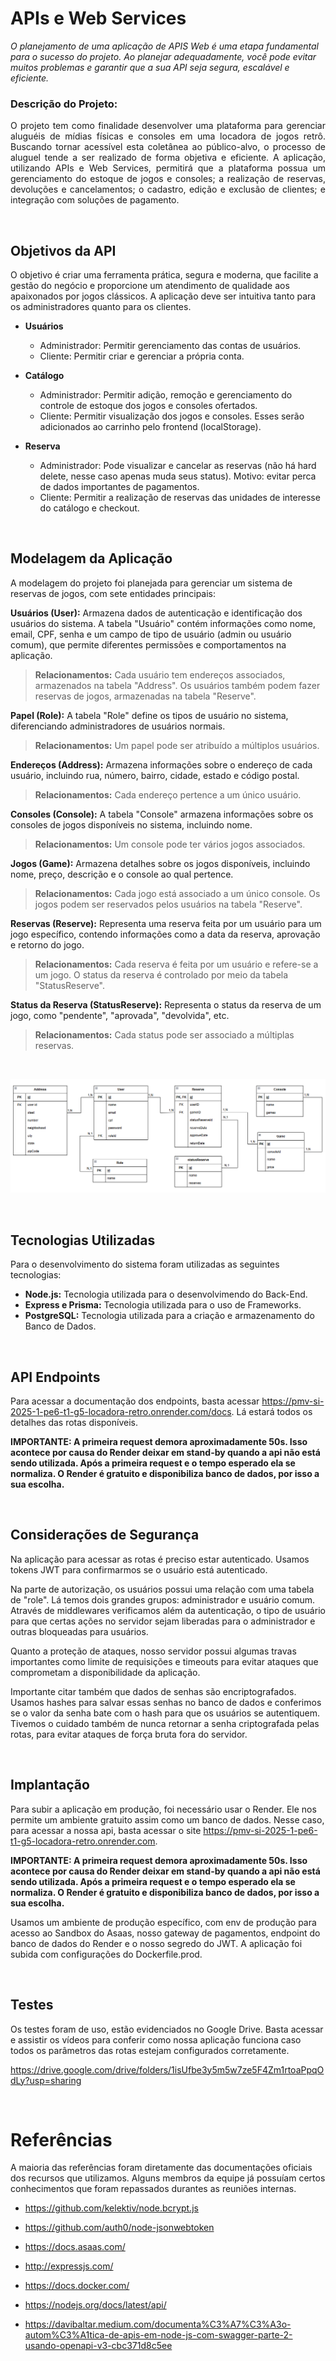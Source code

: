 # APIs e Web Services

_O planejamento de uma aplicação de APIS Web é uma etapa fundamental para o sucesso do projeto. Ao planejar adequadamente, você pode evitar muitos problemas e garantir que a sua API seja segura, escalável e eficiente._

### Descrição do Projeto:

<p align="justify">
O projeto tem como finalidade desenvolver uma plataforma para gerenciar aluguéis de mídias físicas e consoles em uma locadora de jogos retrô. Buscando tornar acessível esta coletânea ao público-alvo, o processo de aluguel tende a ser realizado de forma objetiva e eficiente. A aplicação, utilizando APIs e Web Services, permitirá que a plataforma possua um gerenciamento do estoque de jogos e consoles; a realização de reservas, devoluções e cancelamentos; o cadastro, edição e exclusão de clientes; e integração com soluções de pagamento.
</p>
<br>

## Objetivos da API

O objetivo é criar uma ferramenta prática, segura e moderna, que facilite a gestão do negócio e proporcione um atendimento de qualidade aos apaixonados por jogos clássicos. A aplicação deve ser intuitiva tanto para os administradores quanto para os clientes. 

- **Usuários**
  - Administrador: Permitir gerenciamento das contas de usuários.
  - Cliente: Permitir criar e gerenciar a própria conta.
  
- **Catálogo**
  - Administrador: Permitir adição, remoção e gerenciamento do controle de estoque dos jogos e consoles ofertados.
  - Cliente: Permitir visualização dos jogos e consoles. Esses serão adicionados ao carrinho pelo frontend (localStorage).
    
- **Reserva**
  - Administrador: Pode visualizar e cancelar as reservas (não há hard delete, nesse caso apenas muda seus status). Motivo: evitar perca de dados importantes de pagamentos.
  - Cliente: Permitir a realização de reservas das unidades de interesse do catálogo e checkout.

<br>

## Modelagem da Aplicação
A modelagem do projeto foi planejada para gerenciar um sistema de reservas de jogos, com sete entidades principais:

**Usuários (User):** Armazena dados de autenticação e identificação dos usuários do sistema. A tabela "Usuário" contém informações como nome, email, CPF, senha e um campo de tipo de usuário (admin ou usuário comum), que permite diferentes permissões e comportamentos na aplicação.

> **Relacionamentos:** Cada usuário tem endereços associados, armazenados na tabela "Address". Os usuários também podem fazer reservas de jogos, armazenadas na tabela "Reserve".

**Papel (Role):** A tabela "Role" define os tipos de usuário no sistema, diferenciando administradores de usuários normais.

> **Relacionamentos:** Um papel pode ser atribuído a múltiplos usuários.

**Endereços (Address):** Armazena informações sobre o endereço de cada usuário, incluindo rua, número, bairro, cidade, estado e código postal.

> **Relacionamentos:** Cada endereço pertence a um único usuário.

**Consoles (Console):** A tabela "Console" armazena informações sobre os consoles de jogos disponíveis no sistema, incluindo nome.

> **Relacionamentos:** Um console pode ter vários jogos associados.

**Jogos (Game):** Armazena detalhes sobre os jogos disponíveis, incluindo nome, preço, descrição e o console ao qual pertence.

> **Relacionamentos:** Cada jogo está associado a um único console. Os jogos podem ser reservados pelos usuários na tabela "Reserve".

**Reservas (Reserve):** Representa uma reserva feita por um usuário para um jogo específico, contendo informações como a data da reserva, aprovação e retorno do jogo.

> **Relacionamentos:** Cada reserva é feita por um usuário e refere-se a um jogo. O status da reserva é controlado por meio da tabela "StatusReserve".

**Status da Reserva (StatusReserve):** Representa o status da reserva de um jogo, como "pendente", "aprovada", "devolvida", etc.

> **Relacionamentos:** Cada status pode ser associado a múltiplas reservas.

<br>

![Modelagem](./img/Modelagem.png)

<br>

## Tecnologias Utilizadas
Para o desenvolvimento do sistema foram utilizadas as seguintes tecnologias:

- **Node.js:** Tecnologia utilizada para o desenvolvimendo do Back-End.
- **Express e Prisma:** Tecnologia utilizada para o uso de Frameworks.
- **PostgreSQL:** Tecnologia utilizada para a criação e armazenamento do Banco de Dados.

<br>

## API Endpoints

Para acessar a documentação dos endpoints, basta acessar https://pmv-si-2025-1-pe6-t1-g5-locadora-retro.onrender.com/docs. Lá estará todos os detalhes das rotas disponíveis.

**IMPORTANTE: A primeira request demora aproximadamente 50s. Isso acontece por causa do Render deixar em stand-by quando a api não está sendo utilizada. Após a primeira request e o tempo esperado ela se normaliza. O Render é gratuito e disponibiliza banco de dados, por isso a sua escolha.**

<br>

## Considerações de Segurança

Na aplicação para acessar as rotas é preciso estar autenticado. Usamos tokens JWT para confirmarmos se o usuário está autenticado. 

Na parte de autorização, os usuários possui uma relação com uma tabela de "role". Lá temos dois grandes grupos: administrador e usuário comum. Através de middlewares verificamos além da autenticação, o tipo de usuário para que certas ações no servidor sejam liberadas para o administrador e outras bloqueadas para usuários.

Quanto a proteção de ataques, nosso servidor possui algumas travas importantes como limite de requisições e timeouts para evitar ataques que comprometam a disponibilidade da aplicação.

Importante citar também que dados de senhas são encriptografados. Usamos hashes para salvar essas senhas no banco de dados e conferimos se o valor da senha bate com o hash para que os usuários se autentiquem. Tivemos o cuidado também de nunca retornar a senha criptografada pelas rotas, para evitar ataques de força bruta fora do servidor.

<br>

## Implantação

Para subir a aplicação em produção, foi necessário usar o Render. Ele nos permite um ambiente gratuito assim como um banco de dados. Nesse caso, para acessar a nossa api, basta acessar o site https://pmv-si-2025-1-pe6-t1-g5-locadora-retro.onrender.com.

**IMPORTANTE: A primeira request demora aproximadamente 50s. Isso acontece por causa do Render deixar em stand-by quando a api não está sendo utilizada. Após a primeira request e o tempo esperado ela se normaliza. O Render é gratuito e disponibiliza banco de dados, por isso a sua escolha.**

Usamos um ambiente de produção específico, com env de produção para acesso ao Sandbox do Asaas, nosso gateway de pagamentos, endpoint do banco de dados do Render e o nosso segredo do JWT. A aplicação foi subida com configurações do Dockerfile.prod.

<br>

## Testes

Os testes foram de uso, estão evidenciados no Google Drive. Basta acessar e assistir os vídeos para conferir como nossa aplicação funciona caso todos os parâmetros das rotas estejam configurados corretamente.

https://drive.google.com/drive/folders/1isUfbe3y5m5w7ze5F4Zm1rtoaPpqOdLy?usp=sharing

<br>

# Referências

A maioria das referências foram diretamente das documentações oficiais dos recursos que utilizamos. Alguns membros da equipe já possuíam certos conhecimentos que foram repassados durantes as reuniões internas.

- https://github.com/kelektiv/node.bcrypt.js

- https://github.com/auth0/node-jsonwebtoken

- https://docs.asaas.com/

- http://expressjs.com/

- https://docs.docker.com/

- https://nodejs.org/docs/latest/api/

- https://davibaltar.medium.com/documenta%C3%A7%C3%A3o-autom%C3%A1tica-de-apis-em-node-js-com-swagger-parte-2-usando-openapi-v3-cbc371d8c5ee
